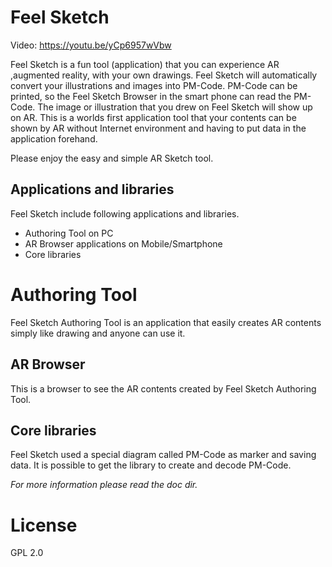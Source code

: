 # Feel Sketch

Video:
https://youtu.be/yCp6957wVbw

Feel Sketch is a fun tool (application) that you can experience AR ,augmented reality, with your own drawings.
Feel Sketch will automatically convert your illustrations and images into PM-Code.
PM-Code can be printed, so the Feel Sketch Browser in the smart phone can read the PM-Code.
The image or illustration that you drew on Feel Sketch will show up on AR.
This is a worlds first application tool that your contents can be shown by AR without Internet environment and having to put data in the application forehand.

Please enjoy the easy and simple AR Sketch tool.

## Applications and libraries
Feel Sketch include following applications and libraries.

* Authoring Tool on PC
* AR Browser applications on Mobile/Smartphone
* Core libraries

# Authoring Tool
Feel Sketch Authoring Tool is an application that easily creates AR contents simply like drawing and anyone can use it.

## AR Browser
This is a browser to see the AR contents created by Feel Sketch Authoring Tool.

## Core libraries
Feel Sketch used a special diagram called PM-Code as marker and saving data.
It is possible to get the library to create and decode PM-Code.


*For more information please read the doc dir.*

# License
GPL 2.0
